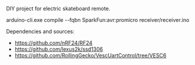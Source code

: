 DIY project for electric skateboard remote.

arduino-cli.exe compile --fqbn SparkFun:avr:promicro receiver/receiver.ino

Dependencies and sources:

* https://github.com/nRF24/RF24
* https://github.com/lexus2k/ssd1306
* https://github.com/RollingGecko/VescUartControl/tree/VESC6